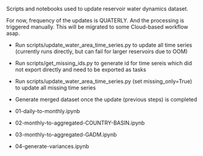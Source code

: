 Scripts and notebooks used to update reservoir water dynamics dataset.

For now, frequency of the updates is QUATERLY. And the processing is triggered manually. This will be migrated to some Cloud-based workflow asap.

* Run scripts/update_water_area_time_series.py to update all time series (currently runs directly, but can fail for larger reservoirs due to OOM)
* Run scripts/get_missing_ids.py to generate id for time sereis which did not export directly and need to be exported as tasks
* Run scripts/update_water_area_time_series.py (set missing_only=True) to update all missing time series

* Generate merged dataset once the update (previous steps) is completed

* 01-daily-to-monthly.ipynb
* 02-monthly-to-aggregated-COUNTRY-BASIN.ipynb
* 03-monthly-to-aggregated-GADM.ipynb
* 04-generate-variances.ipynb
